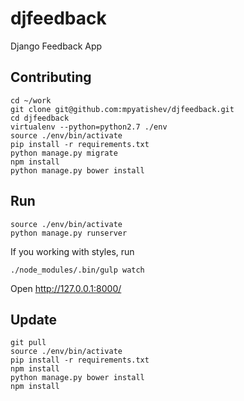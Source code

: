 djfeedback
==========

Django Feedback App

## Contributing
```
cd ~/work
git clone git@github.com:mpyatishev/djfeedback.git
cd djfeedback
virtualenv --python=python2.7 ./env
source ./env/bin/activate
pip install -r requirements.txt
python manage.py migrate
npm install
python manage.py bower install
```

## Run
```
source ./env/bin/activate
python manage.py runserver
```
If you working with styles, run
```
./node_modules/.bin/gulp watch
```
Open http://127.0.0.1:8000/

## Update
```
git pull
source ./env/bin/activate
pip install -r requirements.txt
npm install
python manage.py bower install
npm install
```

